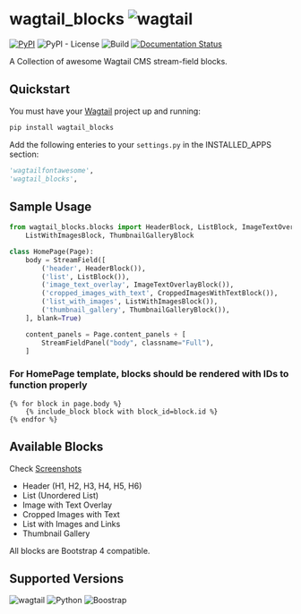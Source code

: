 # wagtail_blocks ![wagtail](https://img.shields.io/badge/CMS-Wagtail-green.svg)
[![PyPI](https://img.shields.io/pypi/v/wagtail-blocks.svg)](https://pypi.python.org/pypi/wagtail-blocks) ![PyPI - License](https://img.shields.io/pypi/l/wagtail-blocks.svg) ![Build](https://img.shields.io/pypi/status/wagtail-blocks.svg) [![Documentation Status](https://readthedocs.org/projects/wagtail-blocks/badge/?version=latest)](https://wagtail-blocks.readthedocs.io/en/latest/?badge=latest)

A Collection of awesome Wagtail CMS stream-field blocks.

## Quickstart

You must have your [Wagtail](https://wagtail.io/) project up and running:

```sh
pip install wagtail_blocks
```
Add the following enteries to your `settings.py` in the INSTALLED_APPS section:

```python
'wagtailfontawesome',
'wagtail_blocks',
```

## Sample Usage
```python
from wagtail_blocks.blocks import HeaderBlock, ListBlock, ImageTextOverlayBlock, CroppedImagesWithTextBlock, \
    ListWithImagesBlock, ThumbnailGalleryBlock

class HomePage(Page):
    body = StreamField([
        ('header', HeaderBlock()),
        ('list', ListBlock()),
        ('image_text_overlay', ImageTextOverlayBlock()),
        ('cropped_images_with_text', CroppedImagesWithTextBlock()),
        ('list_with_images', ListWithImagesBlock()),
        ('thumbnail_gallery', ThumbnailGalleryBlock()),
    ], blank=True)

    content_panels = Page.content_panels + [
        StreamFieldPanel("body", classname="Full"),
    ]

```
### For HomePage template, blocks should be rendered with IDs to function properly
```
{% for block in page.body %}
    {% include_block block with block_id=block.id %}
{% endfor %}
```

## Available Blocks
Check [Screenshots](https://github.com/ibrahimawadhamid/wagtail_blocks/tree/master/screenshots)
- Header (H1, H2, H3, H4, H5, H6)
- List (Unordered List)
- Image with Text Overlay
- Cropped Images with Text
- List with Images and Links
- Thumbnail Gallery

All blocks are Bootstrap 4 compatible.

## Supported Versions
![wagtail](https://img.shields.io/badge/Wagtail-1.x|2.x-green.svg) ![Python](https://img.shields.io/pypi/pyversions/wagtail-blocks.svg)  ![Boostrap](https://img.shields.io/badge/Bootstrap-4.3-blue.svg)
